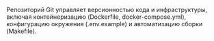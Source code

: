 Репозиторий Git управляет версионностью кода и инфраструктуры, включая контейнеризацию (Dockerfile, docker-compose.yml), конфигурацию окружения (.env.example) и автоматизацию сборки (Makefile).
